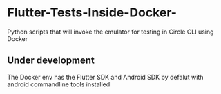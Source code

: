 # Flutter-Tests-Inside-Docker-
Python scripts that will invoke the emulator for testing in Circle CLI using Docker
## Under development


The Docker env has the Flutter SDK and Android SDK by defalut with android commandline tools installed

